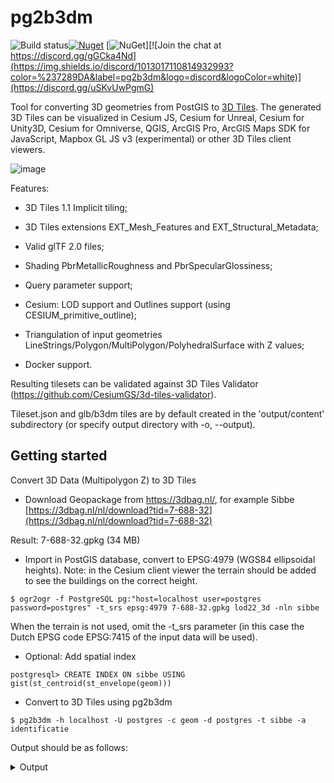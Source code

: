 # pg2b3dm
 
 ![Build status](https://github.com/Geodan/pg2b3dm/actions/workflows/main.yml/badge.svg)[![Nuget](https://img.shields.io/nuget/vpre/pg2b3dm)](https://www.nuget.org/packages/pg2b3dm)
[![NuGet](https://img.shields.io/nuget/dt/pg2b3dm.svg)][![Join the chat at https://discord.gg/gGCka4Nd](https://img.shields.io/discord/1013017110814932993?color=%237289DA&label=pg2b3dm&logo=discord&logoColor=white)](https://discord.gg/uSKvUwPgmG)

 Tool for converting 3D geometries from PostGIS to [3D Tiles](https://github.com/AnalyticalGraphicsInc/3d-tiles). The generated 
 3D Tiles can be visualized in Cesium JS, Cesium for Unreal, Cesium for Unity3D, Cesium for Omniverse, QGIS, ArcGIS Pro, ArcGIS Maps SDK for JavaScript, Mapbox GL JS v3 (experimental) or other 3D Tiles client viewers.

![image](https://user-images.githubusercontent.com/538812/227500590-bebe59b6-5697-462d-9ebd-b40fe9a2dc2b.png)

Features:

- 3D Tiles 1.1 Implicit tiling;

- 3D Tiles extensions EXT_Mesh_Features and EXT_Structural_Metadata; 

- Valid glTF 2.0 files;

- Shading PbrMetallicRoughness and PbrSpecularGlossiness;

- Query parameter support;

- Cesium: LOD support and Outlines support (using CESIUM_primitive_outline);

- Triangulation of input geometries LineStrings/Polygon/MultiPolygon/PolyhedralSurface with Z values;

- Docker support.

Resulting tilesets can be validated against 3D Tiles Validator (https://github.com/CesiumGS/3d-tiles-validator).

Tileset.json and glb/b3dm tiles are by default created in the 'output/content' subdirectory (or specify output directory with   -o, --output).

## Getting started

Convert 3D Data (Multipolygon Z) to 3D Tiles

- Download Geopackage from https://3dbag.nl/, for example Sibbe [https://3dbag.nl/nl/download?tid=7-688-32](https://3dbag.nl/nl/download?tid=7-688-32)

Result: 7-688-32.gpkg (34 MB)

- Import in PostGIS database, convert to EPSG:4979 (WGS84 ellipsoidal heights). Note: in the Cesium client viewer the terrain should be added to see the buildings on the correct height.

```
$ ogr2ogr -f PostgreSQL pg:"host=localhost user=postgres password=postgres" -t_srs epsg:4979 7-688-32.gpkg lod22_3d -nln sibbe
```

When the terrain is not used, omit the -t_srs parameter (in this case the Dutch EPSG code EPSG:7415 of the input data will be used).

- Optional: Add spatial index

```
postgresql> CREATE INDEX ON sibbe USING gist(st_centroid(st_envelope(geom)))
```

- Convert to 3D Tiles using pg2b3dm

```
$ pg2b3dm -h localhost -U postgres -c geom -d postgres -t sibbe -a identificatie
```

Output should be as follows:

<details>
  <summary>Output</summary>
 ```js
Tool: pg2b3dm 2.8.0.0
Options: -h localhost -U postgres -c geom -d postgres -t sibbe -a identificatie
Password for user postgres:
Start processing 2024-04-09T12:18:51....
Input table: sibbe
Input geometry column: geom
App mode: Cesium
Spatial reference of sibbe.geom: 4979
Spatial index detected on sibbe.geom
Query bounding box of sibbe.geom...
Bounding box for sibbe.geom (in WGS84): 5.82128489, 50.82295465, 5.87852978, 50.85905335
Height values: [115.16 m - 228.5 m]
Default color: #FFFFFF
Default metallic roughness: #008000
Doublesided: True
Create glTF tiles: True
Attribute columns: identificatie
Center (wgs84): 5.849907331896136, 50.84100399849469
Starting Cesium mode...
Translation ECEF: 4014744.25,411336.28125,4922394.5
3D Tiles version: 1.1
Lod column:
Radius column:
Geometric errors: 2000,0
Refinement: REPLACE
Add outlines: False
Use 3D Tiles 1.1 implicit tiling: True
Maximum features per tile: 1000
Start generating tiles...
Creating tile: 2_3_3.glb
Tiles created: 6
Geometric error used for implicit tiling: 2000
Writing 4 subtree files...
Available Levels: 3
Subtree Levels: 2
SubdivisionScheme: QUADTREE
Writing output/tileset.json...

Time: 0h 0m 1s 945ms
Program finished 2024-04-09T12:18:53.
```
</details>

- The resulting tileset can be added to CesiumJS using:

```
   const tileset = await Cesium.Cesium3DTileset.fromUrl(
      "./1.1/tileset.json"
    );  
    viewer.scene.primitives.add(tileset);
```

- The Dutch terrain can be added in CesiumJS using:

```
var terrainProvider = await Cesium.CesiumTerrainProvider.fromUrl('https://api.pdok.nl/kadaster/3d-basisvoorziening/ogc/v1_0/collections/digitaalterreinmodel/quantized-mesh');
viewer.scene.terrainProvider = terrainProvider;
viewer.scene.globe.depthTestAgainstTerrain=true;
```

- Load 3D Tiles in Cesium viewer, example result see https://geodan.github.io/pg2b3dm/sample_data/3dbag/sibbe/  

Older getting started documents:

1] See [getting started](getting_started.md) for a tutorial how to convert a 2D shapefile of buildings with height attribute to 3D Tiles and visualize in CesiumJS/Cesium for Unreal/Unity3D.

2] For a dataprocessing workflow from CityGML to 3D Tiles using GDAL, PostGIS and FME see [dataprocessing/dataprocessing_citygml](dataprocessing/dataprocessing_citygml.md).

## Demo

![Alt Text](demo_pg2b3dm.gif)

## Live Sample viewers

- 3D Bag by tudelftnl - 10 million Dutch buildings in 3D Tiles https://3dbag.nl/ 

![image](https://user-images.githubusercontent.com/538812/194698535-5b324133-bdf1-4d8c-8d53-37555a6f7b5b.png)

- FOSS4G presentations

Presentation at FOSS4G 2021: A fast web 3D viewer for 11 million buildings https://www.youtube.com/watch?v=1_JM2Xf5mDk

Presentation at FOSS4G 2019: 3D geodata in the MapBox GL JS viewer with 3D Tiles https://www.youtube.com/watch?v=HXQJbyEnC9w

- Texel - 3D Terrain, subsurface and buildings in MapBox GL JS: http://beta.geodan.nl/mapbox3d

![texel](https://user-images.githubusercontent.com/538812/77528003-74f6d900-6e8d-11ea-968e-5c510b6a1ad3.png)

- GeoTop Subsurface in MapBox GL JS: https://geodan.github.io/pg2b3dm/sample_data/geotop/mapbox/

- Amsterdam Buildings in MapBox GL JS: https://geodan.github.io/pg2b3dm/sample_data/amsterdam/mapbox/

- Amsterdam Buildings in Cesium: https://geodan.github.io/pg2b3dm/sample_data/amsterdam/cesium/

- Dover - Delaware buildings in MapBox GL JS: https://geodan.github.io/pg2b3dm/sample_data/delaware/mapbox/

- Dover - Delaware buildings in Cesium: https://geodan.github.io/pg2b3dm/sample_data/delaware/cesium/

- Duisburg buidings converted from CityGML in MapBox GL JS - https://geodan.github.io/pg2b3dm/sample_data/duisburg/mapbox/#15.62/51.430166/6.782675/0/45

## Command line options

All parameters are optional, except the -t --table option. 

If --username and/or --dbname are not specified the current username is used as default.

```
  -U, --username                  Database user

  -h, --host                      (Default: localhost) Database host

  -d, --dbname                    Database name

  -c, --column                    (Default: geom) Geometry column

  -t, --table                     Required. Database table, include database schema if needed

  -p, --port                      (Default: 5432) Database port

  -o, --output                    (Default: output) Output path

  -a, --attributecolumns          (Default: '') Attribute columns

  -q, --query                     (Default: '') Query parameter

  --copyright                     (Default: '') glTF asset copyright

  --default_color                 (Default: #FFFFFF) Default color

  --default_metallic_roughness    (Default: #008000) Default metallic roughness

  --double_sided                  (Default: true) Default double sided

  --create_gltf                   (Default: true) Create glTF files

  --radiuscolumn                  (Default: '') Column with radius values for lines

  --format                        (Default: Cesium) Application mode (Cesium/Mapbox)

  --max_features_per_tile         (Default: 1000) maximum features per tile (Cesium)

  -l, --lodcolumn                 (Default: '') LOD column (Cesium)

  -g, --geometricerrors           (Default: 2000,0) Geometric errors (Cesium)

  --shaderscolumn                 (Default: '') shaders column (Cesium)

  --use_implicit_tiling           (Default: true) use 1.1 implicit tiling (Cesium)

  --add_outlines                  (Default: false) Add outlines (Cesium)

  -r, --refinement                (Default: REPLACE) Refinement ADD/REPLACE (Cesium)

  --zoom                          (Default: 15) Zoom level (Mapbox)

  --help                          Display this help screen.

  --version                       Display version information.
```

Sample command for running pg2b3dm:

```
-h localhost -U postgres -c geom_triangle --shaderscolumn shaders -t delaware_buildings -d postgres -g 100,0 
```

## Installation


Prerequisite: .NET 6.0 SDK is installed https://dotnet.microsoft.com/download/dotnet/6.0

```
$ dotnet tool install -g pg2b3dm
```

Or update

```
$ dotnet tool update -g pg2b3dm
```

To run:

```
$ pg2b3dm
```

## Benchmarking

| Source                   | Table    |  Size     | Features     | Time         | Tiles  | Tiles/Minute   |
|--------------------------|----------|-----------|--------------|--------------|--------|----------------|
| Dutch 3d BAG buildings   | lod12_3d | 12 GB     | 9.712.728    |   1h 54m 23s |  29098 | 255            |

## Styling

For styling see [styling 3D Tiles](styling.md) 

## Geometries

Input geometries must be of type LineString/MultilineString/Polygon/MultiPolygon/PolyhedralSurface (with z values). When the geometry is not triangulated, pg2b3dm will perform
triangulation. Geometries with interior rings are supported.

For large datasets create a spatial index on the geometry column:

```
psql> CREATE INDEX ON the_table USING gist(st_centroid(st_envelope(geom_triangle)));
```

When there the spatial index is not present the following warning is shown.

![image](https://user-images.githubusercontent.com/538812/261248327-c29b4520-a374-4441-83bf-2b60e8313c65.png)

For line geometries a 3D tube is created with a radius of 1 meter. When a radius column is specified (option --radiuscolumn), the radius from that columns is 
used for the tube. The radius column must be of type 'real', sample for random radius between 0.5 and 1.5:

```
postgresql> alter table delaware_buildings add column radius real;
postgresql> update delaware_buildings set radius = 0.5 + random() * (1.5 - 0.5);
```

Sample with pipes (green = data, blue = water, purple = sewage, yellow = gas, red = electricity):

![image](https://github.com/Geodan/pg2b3dm/assets/538812/20280276-02a2-41f1-8b3d-4a893eb82db3)

## Query parameter

The -q --query will be added to the 'where' part of all queries. 

Samples:

Attribute query:

```
-q "ogc_fid=118768"
```

Spatial query:

```
-q "ST_Intersects(wkb_geometry, 'SRID=4326;POLYGON((-75.56996406 39.207228824,-75.56996406 39.2074420320001,-75.5696300339999 39.2074420320001,-75.5696300339999 39.207228824,-75.56996406 39.207228824))'::geometry)"
```

Make sure to check the indexes when using large tables.

## Attributes

With the -a attributecolumns parameter multiple columns with attributes can be specified. The attribute information is stored in the b3dm batch table or in the glTF 
(using EXT_Structural_Metadata extension).

Multiple columns must be comma separated (without spaces):

Sample:  --attributescolumns col1,col2

When using 3D TIles 1.1 and EXT_Structural_Metadata, the following mapping between PostgreSQL data types and 3D Tiles data types is used:

| PostgreSQL data type | 3D Tiles data type  (type / componenttype) |
|----------------------|--------------------|
| boolean | boolean / - |
| smallint | scalar / int16 |
| integer | scalar / int32 |
| bigint | scalar / int64 |
| real | scalar / float32 |
| numeric | scalar / float32 |
| double precision | scalar / float64 |
| numeric[] all of length 3 | vec3 / float32 |
| numeric[] all of length 16 | mat4 / float32 |
| numeric[] | scalar / float32 |
| varchar | string |

When one of the above types (except boolean and array types) is set to NULL in the database, the null values are converted
to a nodata value to be used in the 3D Tiles batch table.

Also arrays of the above types are supported, like: 

bool[], smallint[], int[], bigint[], real[], numeric[][], double precision[] and varchar[]

Arrays can be of fixed length or not.

When the type is numeric[]/numeric[][], it is checked if all the items contain 3 (vector3) or 16 values (mat4)
. If so, the vec3 or mat4 type is used.

Null values are not supported in arrays (including vector3 and matrix types).

When other types are used, there will be a exception.

Example creating string values in a column:

```
postgresql> alter table delaware_buildings add column random_string varchar not null default 'standaard waarde'
```

and for an array of strings:

```
postgresql> ALTER TABLE delaware_buildings  ADD COLUMN random_strings VARCHAR[] DEFAULT '{waarde1, waarde2}'
```

In the options you can now specify the column name 'random_string' and/or 'random_strings' to add the values.


## Cesium support

For Cesium support (tiling schema, LODS, outlines) see [Cesium notes](cesium_notes.md) 

## Mapbox support

MapBox GL JS v3 (experimental) support is available in this version.

Use parameter "-f Mapbox" to create tiles for Mapbox.

Tiles are written in format {z}-{x}-{y}.b3dm or {z}-{x}-{y}.glb in the content directory.

The tiles should be Draco compressed, for example use gltf-pipeline (https://github.com/CesiumGS/gltf-pipeline)

To load the tiles in Mapbox GL JS v3 (v3.2.0) use the following code:

```
ap.on('style.load', () => {

map.addSource('bag-3d', {
        "type": "batched-model",
        "maxzoom": 15,
        "minzoom": 15,
        "tiles": [
          "{url_to_tiles}/content/{z}-{x}-{y}.glb"
        ]
      }
)});

// add the custom style layer to the map
map.on('style.load', () => {
  map.addLayer({
    id: 'bag-layer',
    type: 'model',
    source: 'bag-3d',          
  });
});


```

For previous Mapbox support notes see [Mapbox notes](mapbox_notes.md) 

## ArcGIS Pro support

In ArcGIS Pro 3.2 support for 3D Tiles is added (https://pro.arcgis.com/en/pro-app/latest/help/mapping/layer-properties/work-with-3d-tiles-layers.htm)

Sample: Use option 'Data from path' with  https://geodan.github.io/pg2b3dm/sample_data/3dbag/sibbe/1.0/tileset.json

![image](https://github.com/Geodan/pg2b3dm/assets/538812/bf82df73-781c-41a4-97f2-a26c601a78ec)

![image](https://github.com/Geodan/pg2b3dm/assets/538812/ad3332c7-1a95-46f2-bcce-92a5e10ceccc)


## QGIS support

In QGIS 3.34 support for 3D Tiles is added see https://cesium.com/blog/2023/11/07/qgis-now-supports-3d-tiles/

To create 3D Tiles for QGIS use parameters '--create_gltf false --use_implicit_tiling false' as 3D Tiles 1.1 features are not supported yet. 

Sample dataset Sibbe https://geodan.github.io/pg2b3dm/sample_data/3dbag/sibbe/1.0/tileset.json

![image](https://github.com/Geodan/pg2b3dm/assets/538812/a89e531c-6aa5-4f0b-b7ae-35f43ee52ef8)


## Game engines Unity3D / Unreal / Omniverse support

To create 3D Tiles for game engines use parameters '--create_gltf false --use_implicit_tiling false' as 3D Tiles 1.1 features are not supported yet.

Sample dataset Sibbe: https://geodan.github.io/pg2b3dm/sample_data/3dbag/sibbe/1.0/tileset.json

## Run from Docker

Docker image: https://hub.docker.com/repository/docker/geodan/pg2b3dm

Tags used (https://hub.docker.com/repository/docker/geodan/pg2b3dm/tags): 

- {version}: specific version

- latest: is build automatically after push to master


### Building Dockers

```
$ git clone https://github.com/Geodan/pg2b3dm.git
$ cd pg2b3dm/src
$ docker build -t geodan/pg2b3dm .
```

Test feature branch:

```
$ git clone https://github.com/Geodan/pg2b3dm.git
$ git checkout {name_of_feature_branch}
$ cd pg2b3dm/src
$ docker build -t geodan/pg2b3dm:{name_of_feature_branch} .
```

### Running

Sample on Linux:

```
$ docker run -v $(pwd)/output:/app/output -it geodan/pg2b3dm -h my_host -U my_user -d my_database -t my_schema.my_table
```

## Run from source

Requirement: Install .NET 6.0 SDK

https://dotnet.microsoft.com/download/dotnet/6.0

Installation guide see https://docs.microsoft.com/en-us/dotnet/core/install/

To run the app:

```
$ git clone https://github.com/Geodan/pg2b3dm.git
$ cd pg2b3dm/src/pg2b3dm
$ dotnet run -- -h my_host -U my_user -d my_database -t my_schema.my_table
```

To create an self-contained executable '~/bin/pg2b3dm' for Linux:

```
$ git clone https://github.com/Geodan/pg2b3dm.git
$ cd pg2b3dm/src/pg2b3dm
$ dotnet publish -c Release -r linux-x64 /p:PublishSingleFile=true
$ cp ./bin/Release/net6.0/linux-x64/publish/pg2b3dm ~/bin
$ ~/bin/pg2b3dm
```

Alternative options for parameter -r in dotnet publish: 'osx-x64' (Mac), 'win-x64' (Windows)

## Debugging in Visual Studio Code

```
$ git clone https://github.com/Geodan/pg2b3dm.git

$ cd src

$ code .
```

In Visual Studio Code, open .vscode/launch.json and adjust the 'args' parameter to your environment

```
"args": ["-h" ,"my_host", "-U" ,"my_user", "-d", "my_database", "-t", "my_table"],            
```

Press F5 to start debugging.

## Dependencies

- b3dm-tile (https://github.com/bertt/b3dm-tile-cs) - for generating b3dm files;

- CommandLineParser (https://github.com/commandlineparser/commandline) for parsing command line options;

- Npgsql (https://www.npgsql.org/) - for access to PostgreSQL;

- SharpGLTF (https://github.com/vpenades/SharpGLTF) for generating glTF;

- Subtree (https://github.com/bertt/subtree) - for subtree file handling

- Triangulator (https://github.com/bertt/triangulator) - for triangulating geometries

- Wkx (https://github.com/cschwarz/wkx-sharp) - for geometry handling.

## History

2024-04-09: release 2.8.0, improve bounding volume z values when using explicit tiling 

2024-04-03: release 2.7.0, create more tileset.json files with explicit tiling + change spatial index check + performance improvement count features

2024-03-20: release 2.6.1, fix z of boundingvolumes

2024-03-06: release 2.6.0, add support for Mapbox v3 (experimental), added parameter --format (default Cesium) Cesium/Mapbox

2024-02-20: release 2.5.1, add support for multiline strings

2024-02-15: release 2.5.0 

- add support for single shaders per geometry https://github.com/Geodan/pg2b3dm/pull/147

- add lines support, added option --radiuscolumn https://github.com/Geodan/pg2b3dm/pull/146
 
- update triangulator for higher precision normals calculation

2024-02-08: release 2.4.0, add support for polygons with interior rings

2024-01-26: release 2.3.0, add support for null values in attribute columns (except array types)

2024-01-26: release 2.2.1, fix for degenerated triangles

2024-01-25: release 2.2.0, add support for 3D Tiles 1.1 all EXT_Structural_Metadata types + create tileset.json file with 
version 1.0 when create_gltf is false and use_implicit_tiling is false

2024-01-23: release 2.1.0, fix of offsets + add polygonZ support

2024-01-10: release 2.0.1, fix for triangulator + add check on interrior rings (not supported)

2024-01-03: release 2.0.0, 

- Breaking change: removed input coordinate system requirement (EPSG:4978), use EPSG:4326/EPSG:4979 or local coordinate system instead. 

- glTF transformation is defined in tileset.json (instead of in glTF asset). As a result, the glTF assets are no longer 'skewed' when visualized in a glTF viewer.

- removed parameter 'boundingvolume_heights', heights are calculated from the input data 

2023-11-13: release 1.8.5, fix for dataset with geometries on 1 location

2023-10-25: release 1.8.4, add -r --refinement option

2023-10-17: release 1.8.3, tileset.json asset version from 1.0 to 1.1, database connection timeout removed

2023-10-04: release 1.8.2, use humanizer with resources 

2023-09-26: release 1.8.1, updating triangulator 

2023-09-22: release 1.8, adding 3D Tiles 1.1 Metadata support (EXT_Mesh_Features / EXT_Structural_Metadata). Options added: create_gltf (default true), double_sided (default true)

2023-08-29: release 1.7.1, improve spatial index check

2023-08-29: release 1.7.0, add triangulator - runs only when geometry is not triangulated

2023-08-29: release 1.6.3, add support for MultiPolygonZ

2023-08-17: release 1.6.2, add check for spatial index

2023-08-16: release 1.6.1, translate b3dm's to center of tile for Mapbox GL JS v3

2023-08-16: release 1.6.0, add experimental support for Mapbox GL JS v3

2023-06-20: release 1.5.5, fix issue when only 1 level is generated

2023-04-06: release 1.5.3, fix disappearing features

2023-04-04: release 1.5.2, fix query parameter

2023-03-27: release 1.5.1, add outlines support for multiple shaders

2023-03-15: release 1.5.0, adding options 'add_outlines' (default false) and 'default_color' (#FFFFFF)

2023-02-16: release 1.4.3, fix for implicit tiling - missing b3dm's on high z-levels

2023-02-02: release 1.4.2, fix subtree files generation

2023-02-01: release 1.4.1, fix global tool

2023-02-01: release 1.4, adding tree of subtree files support

2023-01-10: release 1.3, adding LOD support

2022-12-13: release 1.2.3, fixing parameter use_implicit_tiling

2022-08-30: release 1.2.2, fixing initial boundingbox issue

2022-08-29: release 1.2.1 

- Fixing debug boundingVolumes and query parameter;

- Option 'use_implicit_tiling' default value changed from False to True;

2022-08-24: release 1.1: adding parameters sql_command_timeout (default: 30 seconds) and boundingvolume_heights (default: 0,100)

2022-08-23: release 1.0

Use a quadtree tiling method by default, fix skewed bounding volumes in Cesium.

MapBox GL JS support is discontinued at the moment.

Breaking changes:

- removed: parameter -i, --idcolumn

- removed: parameter -e, --extenttile

- renamed: parameter implicit_tiling_max_features to max_features_per_tile

2022-08-09: release 0.16, fixing materials (MetallicRoughness and SpecularGlossiness)

2022-08-09: release 0.15, use 1 geometric error for implicit tiling

2022-07-20: release 0.14, adding 3D Tiles 1.1 implicit tiling option

2022-07-05: release 0.13, adding glTF asset copyright

2022-01-24: release 0.12, to .NET 6, fixing decimal symbols regional settings on Windows

2021-10-27: release 0.11.2, fixing non latin characters issue in batch table

2021-09-30: release 0.11, adding multiple attribute columns support. 0.11.1 contains bug fix for batch table length 

2020-11-17: release 0.10, adding shader support PbrMetallicRoughness and PbrSpecularGlossiness + to .NET 5.0

2020-06-18: release 0.9.4, adding query parameter support (-q --query)

2020-05-07: release 0.9.3, rewriting tiling method 

2019-11-18: release 0.8 adding -f, --featurespertile and -e, --extenttile options

2019-10-02: release 0.7 adding id column option (default 'id')

2019-09-02: release 0.6 adding batching option on single column (-a option)

2019-08-21: release 0.5.1 with fix for non trusted Postgres connection

2019-08-20: release 0.5 adds support for multiple colors

2019-08-15: release 0.4.4 improving roof colors

2019-08-15: release 0.4.3 change degenerated triangles detection + removal

2019-08-14: release 0.4.2 fixing roof colors + filter very small triangles (<0.01)

2019-08-13: release 0.4.1 with fix for roof colors (option -r)

2019-08-12: release 0.4 adding roof color column option (-r)

2019-08-01: release 0.3.3 with 2 colors

2019-07-09: release 0.3 using library SharpGLTF

2019-06-01: release 0.2.1 with some small fixes

2019-06-01: initial release 0.2

2019-05-01: initial release 0.1
